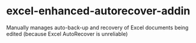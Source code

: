 # excel-enhanced-autorecover-addin
Manually manages auto-back-up and recovery of Excel documents being edited (because Excel AutoRecover is unreliable)
